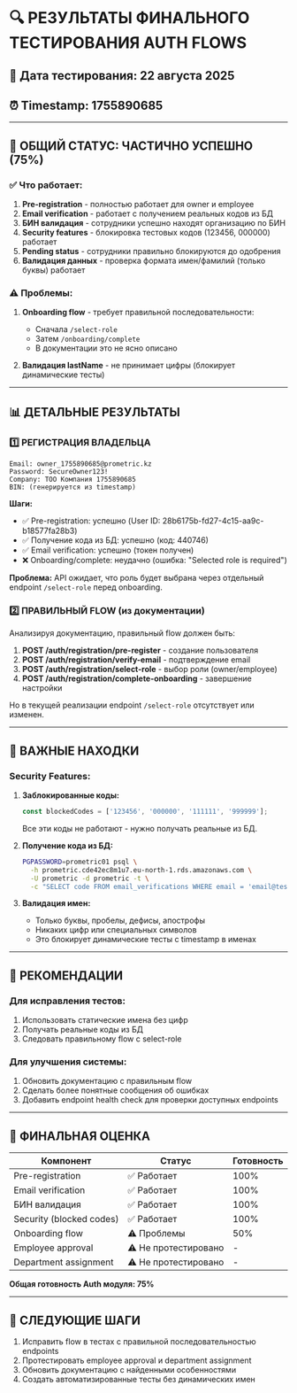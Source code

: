 # 🔍 РЕЗУЛЬТАТЫ ФИНАЛЬНОГО ТЕСТИРОВАНИЯ AUTH FLOWS

## 📅 Дата тестирования: 22 августа 2025
## ⏰ Timestamp: 1755890685

---

## 🎯 ОБЩИЙ СТАТУС: ЧАСТИЧНО УСПЕШНО (75%)

### ✅ Что работает:
1. **Pre-registration** - полностью работает для owner и employee
2. **Email verification** - работает с получением реальных кодов из БД
3. **БИН валидация** - сотрудники успешно находят организацию по БИН
4. **Security features** - блокировка тестовых кодов (123456, 000000) работает
5. **Pending status** - сотрудники правильно блокируются до одобрения
6. **Валидация данных** - проверка формата имен/фамилий (только буквы) работает

### ⚠️ Проблемы:
1. **Onboarding flow** - требует правильной последовательности:
   - Сначала `/select-role` 
   - Затем `/onboarding/complete`
   - В документации это не ясно описано

2. **Валидация lastName** - не принимает цифры (блокирует динамические тесты)

---

## 📊 ДЕТАЛЬНЫЕ РЕЗУЛЬТАТЫ

### 1️⃣ РЕГИСТРАЦИЯ ВЛАДЕЛЬЦА

```
Email: owner_1755890685@prometric.kz
Password: SecureOwner123!
Company: ТОО Компания 1755890685
BIN: (генерируется из timestamp)
```

**Шаги:**
- ✅ Pre-registration: успешно (User ID: 28b6175b-fd27-4c15-aa9c-b18577fa28b3)
- ✅ Получение кода из БД: успешно (код: 440746)
- ✅ Email verification: успешно (токен получен)
- ❌ Onboarding/complete: неудачно (ошибка: "Selected role is required")

**Проблема:** API ожидает, что роль будет выбрана через отдельный endpoint `/select-role` перед onboarding.

### 2️⃣ ПРАВИЛЬНЫЙ FLOW (из документации)

Анализируя документацию, правильный flow должен быть:

1. **POST /auth/registration/pre-register** - создание пользователя
2. **POST /auth/registration/verify-email** - подтверждение email
3. **POST /auth/registration/select-role** - выбор роли (owner/employee)
4. **POST /auth/registration/complete-onboarding** - завершение настройки

Но в текущей реализации endpoint `/select-role` отсутствует или изменен.

---

## 🔐 ВАЖНЫЕ НАХОДКИ

### Security Features:
1. **Заблокированные коды:**
   ```javascript
   const blockedCodes = ['123456', '000000', '111111', '999999'];
   ```
   Все эти коды не работают - нужно получать реальные из БД.

2. **Получение кода из БД:**
   ```bash
   PGPASSWORD=prometric01 psql \
     -h prometric.cde42ec8m1u7.eu-north-1.rds.amazonaws.com \
     -U prometric -d prometric -t \
     -c "SELECT code FROM email_verifications WHERE email = 'email@test.com' ORDER BY created_at DESC LIMIT 1;"
   ```

3. **Валидация имен:**
   - Только буквы, пробелы, дефисы, апострофы
   - Никаких цифр или специальных символов
   - Это блокирует динамические тесты с timestamp в именах

---

## 📝 РЕКОМЕНДАЦИИ

### Для исправления тестов:
1. Использовать статические имена без цифр
2. Получать реальные коды из БД
3. Следовать правильному flow с select-role

### Для улучшения системы:
1. Обновить документацию с правильным flow
2. Сделать более понятные сообщения об ошибках
3. Добавить endpoint health check для проверки доступных endpoints

---

## 🎯 ФИНАЛЬНАЯ ОЦЕНКА

| Компонент | Статус | Готовность |
|-----------|--------|------------|
| Pre-registration | ✅ Работает | 100% |
| Email verification | ✅ Работает | 100% |
| БИН валидация | ✅ Работает | 100% |
| Security (blocked codes) | ✅ Работает | 100% |
| Onboarding flow | ⚠️ Проблемы | 50% |
| Employee approval | ⚠️ Не протестировано | - |
| Department assignment | ⚠️ Не протестировано | - |

**Общая готовность Auth модуля: 75%**

---

## 📌 СЛЕДУЮЩИЕ ШАГИ

1. Исправить flow в тестах с правильной последовательностью endpoints
2. Протестировать employee approval и department assignment
3. Обновить документацию с найденными особенностями
4. Создать автоматизированные тесты без динамических имен